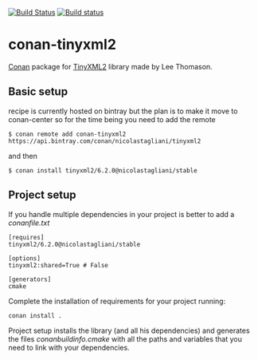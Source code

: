 [![Build Status](https://travis-ci.org/nicolastagliani/conan-tinyxml2.svg?branch=master)](https://travis-ci.org/nicolastagliani/conan-tinyxml2) 
[![Build status](https://ci.appveyor.com/api/projects/status/xcp120nf2ilk0a7n?svg=true)](https://ci.appveyor.com/project/nicolastagliani/conan-tinyxml2)
# conan-tinyxml2

[Conan](https://bintray.com/nicolastagliani/conan-tinyxml2/tinyxml2%3Anicolastagliani) package for [TinyXML2](https://github.com/leethomason/tinyxml2) library made by Lee Thomason.


## Basic setup
    
recipe is currently hosted on bintray but the plan is to make it move to conan-center so for the time being you need to add the remote

    $ conan remote add conan-tinyxml2 https://api.bintray.com/conan/nicolastagliani/tinyxml2  

and then

    $ conan install tinyxml2/6.2.0@nicolastagliani/stable 
    
## Project setup

If you handle multiple dependencies in your project is better to add a *conanfile.txt*
    
    [requires]
    tinyxml2/6.2.0@nicolastagliani/stable

    [options]
    tinyxml2:shared=True # False
    
    [generators]
    cmake

Complete the installation of requirements for your project running:</small></span>

    conan install . 

Project setup installs the library (and all his dependencies) and generates the files *conanbuildinfo.cmake* with all the 
paths and variables that you need to link with your dependencies.
